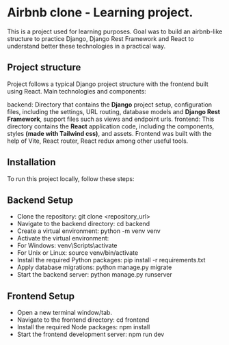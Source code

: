 # Airbnb clone - Learning project.

This is a project used for learning purposes. Goal was to build an airbnb-like structure to practice Django, Django Rest Framework and React to understand better these technologies in a practical way.

## Project structure

Project follows a typical Django project structure with the frontend built using React. Main technologies and components:

backend: Directory that contains the **Django** project setup, configuration files, including the settings, URL routing, database models and **Django Rest Framework**, support files such as views and endpoint urls.
frontend: This directory contains the **React** application code, including the components, styles **(made with Tailwind css)**, and assets. Frontend was built with the help of Vite, React router, React redux among other useful tools.

## Installation
To run this project locally, follow these steps:

## Backend Setup
- Clone the repository: git clone <repository_url>
- Navigate to the backend directory: cd backend
- Create a virtual environment: python -m venv venv
- Activate the virtual environment:
- For Windows: venv\Scripts\activate
- For Unix or Linux: source venv/bin/activate
- Install the required Python packages: pip install -r requirements.txt
- Apply database migrations: python manage.py migrate
- Start the backend server: python manage.py runserver

## Frontend Setup
- Open a new terminal window/tab.
- Navigate to the frontend directory: cd frontend
- Install the required Node packages: npm install
- Start the frontend development server: npm run dev
